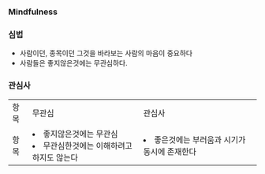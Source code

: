 ### Mindfulness

### 심법
- 사람이던, 종목이던 그것을 바라보는 사람의 마음이 중요하다
- 사람들은 좋지않은것에는 무관심하다.

### 관심사
<table>
  <tr>
    <td>항목 </td>
    <td>무관심</td>
    <td>관심사</td>
  </tr>
  <tr>
    <td>항목 </td>
    <td>
      <li> 좋지않은것에는 무관심
      <li> 무관심한것에는 이해하려고 하지도 않는다
    </td>
    <td>
      <li> 좋은것에는 부러움과 시기가 동시에 존재한다
    </td>
  </tr>
</table>
